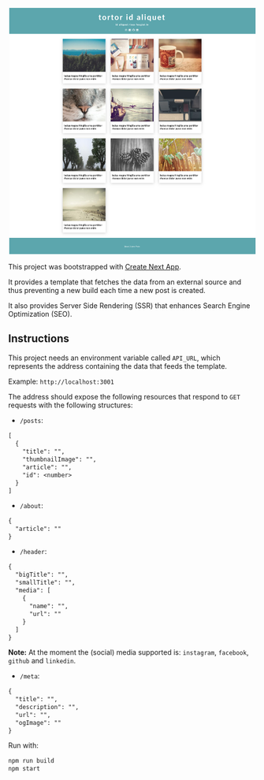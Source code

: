 <p align="center">
  <img width="500" height="500" src="screenshots/dynamic-blog.png" alt="dynamic blog screenshot" >
</p>

This project was bootstrapped with [Create Next App](https://github.com/zeit/next.js).

It provides a template that fetches the data from an external source and thus preventing a new build each time a new post is created.

It also provides Server Side Rendering (SSR) that enhances Search Engine Optimization (SEO).

## Instructions

This project needs an environment variable called `API_URL`, which represents the address containing the data that feeds the template.

Example: `http://localhost:3001`

The address should expose the following resources that respond to `GET` requests with the following structures:

- `/posts`:

```
[
  {
    "title": "",
    "thumbnailImage": "",
    "article": "",
    "id": <number>
  }
]
```

- `/about`:

```
{
  "article": ""
}
```

- `/header`:

```
{
  "bigTitle": "",
  "smallTitle": "",
  "media": [
    {
      "name": "",
      "url": ""
    }
  ]
}
```

**Note:** At the moment the (social) media supported is: `instagram`, `facebook`, `github` and `linkedin`.

- `/meta`:

```
{
  "title": "",
  "description": "",
  "url": "",
  "ogImage": ""
}
```

Run with:

```
npm run build
npm start
```
